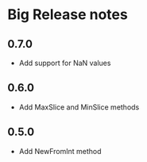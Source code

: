 # Big Release notes

## 0.7.0
* Add support for NaN values

## 0.6.0
* Add MaxSlice and MinSlice methods

## 0.5.0
* Add NewFromInt method
